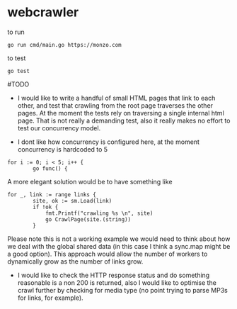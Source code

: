 # webcrawler

to run

`go run cmd/main.go https://monzo.com`

to test

`go test`

#TODO

- I would like to write a handful of small HTML pages that link to each other, and test that crawling from the root page traverses the other pages.  At the moment the tests rely on traversing a single internal html page.  That is not really a demanding test, also it really makes no effort to test our concurrency model.

- I dont like how concurrency is configured here, at the moment concurrency is hardcoded to 5

```	
for i := 0; i < 5; i++ {
		go func() {
```

A more elegant solution would be to have something like

```	
for _, link := range links {
		site, ok := sm.Load(link)
		if !ok {
			fmt.Printf("crawling %s \n", site)
			go CrawlPage(site.(string))
		}
```

Please note this is not a working example we would need to think about how we deal with the global shared data (in this case I think a sync.map might be a good option).  This approach would allow the number of workers to dynamically grow as the number of links grow.

- I would like to check the HTTP response status and do something reasonable is a non 200 is returned, also I would like to optimise the crawl further by checking for media type (no point trying to parse MP3s for links, for example).

